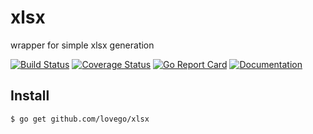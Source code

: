 # xlsx
wrapper for simple xlsx generation

[![Build Status](https://github.com/lovego/xlsx/actions/workflows/go.yml/badge.svg)](https://github.com/lovego/xlsx/actions/workflows/go.yml)
[![Coverage Status](https://coveralls.io/repos/github/lovego/xlsx/badge.svg?branch=master)](https://coveralls.io/github/lovego/xlsx)
[![Go Report Card](https://goreportcard.com/badge/github.com/lovego/xlsx)](https://goreportcard.com/report/github.com/lovego/xlsx)
[![Documentation](https://pkg.go.dev/badge/github.com/lovego/xlsx)](https://pkg.go.dev/github.com/lovego/xlsx@v0.0.4)

## Install
`$ go get github.com/lovego/xlsx`

